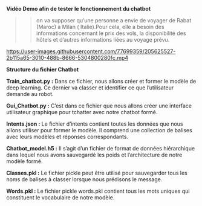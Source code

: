 
**Vidéo Demo afin de tester le fonctionnement du chatbot**

>> on va supposer qu’une personne a envie de voyager de Rabat (Maroc) à Milan ( Italie).Pour cela, elle a besoin des informations concernant le prix des vols, la 
disponibilité des hôtels et d’autres informations liées au voyage prévu.

https://user-images.githubusercontent.com/77699359/205625527-2b115a65-3010-488b-8666-5304800280fc.mp4

**Structure du fichier Chatbot**

**Train_chatbot.py :** Dans ce fichier, nous allons créer et former le modèle de deep learning. Ce dernier va classer et identifier ce que l’utilisateur demande au robot.

**Gui_Chatbot.py :** C’est dans ce fichier que nous allons créer une interface utilisateur 
graphique pour tchatter avec notre chatbot formé.

**Intents.json :** Le fichier d’intents contient toutes les données que nous allons utiliser pour 
former le modèle. Il comprend une collection de balises avec leurs modèles et réponses 
correspondants.

**Chatbot_model.h5 :** Il s’agit d’un fichier de format de données hiérarchique dans lequel nous 
avons sauvegardé les poids et l’architecture de notre modèle formé.

**Classes.pkl :** Le fichier pickle peut être utilisé pour sauvegarder tous les noms de balises à 
classer lorsque nous prédisons le message.

**Words.pkl :** Le fichier pickle words.pkl contient tous les mots uniques qui constituent le 
vocabulaire de notre modèle.


